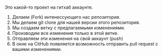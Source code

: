 Это какой-то проект на гитхаб аккаунте.


1. Делаем (Fork) интенессующего нас репозитория.
2. Мы делаем git clone для нашей версии этого репозитория.
3. Мы создаем ветку с предлагаемыми изменениями.
4. Производим все изменения только в этой ветке.
5. Отправляем эти изменения на свой аккаунт (push)
6. В окне на CitHub появляется возможность отправить pull request с вашими изменениями.